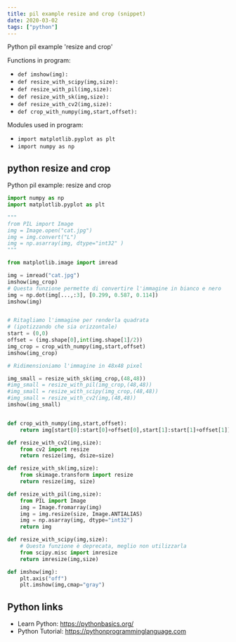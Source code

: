 ```yaml
---
title: pil example resize and crop (snippet)
date: 2020-03-02
tags: ["python"]
---
```

Python pil example 'resize and crop'

Functions in program: 
* `def imshow(img):`
* `def resize_with_scipy(img,size):`
* `def resize_with_pil(img,size):`
* `def resize_with_sk(img,size):`
* `def resize_with_cv2(img,size):`
* `def crop_with_numpy(img,start,offset):`

Modules used in program: 
* `import matplotlib.pyplot as plt`
* `import numpy as np`

## python resize and crop

Python pil example: resize and crop

```python
import numpy as np
import matplotlib.pyplot as plt

"""
from PIL import Image
img = Image.open("cat.jpg")
img = img.convert("L")
img = np.asarray(img, dtype="int32" )
"""

from matplotlib.image import imread

img = imread("cat.jpg")
imshow(img_crop)
# Questa funzione permette di convertire l'immagine in bianco e nero
img = np.dot(img[...,:3], [0.299, 0.587, 0.114])
imshow(img)


# Ritagliamo l'immagine per renderla quadrata
# (ipotizzando che sia orizzontale)
start = (0,0)
offset = (img.shape[0],int(img.shape[1]/2))
img_crop = crop_with_numpy(img,start,offset)
imshow(img_crop)

# Ridimensioniamo l'immagine in 48x48 pixel

img_small = resize_with_sk(img_crop,(48,48))
#img_small = resize_with_pil(img_crop,(48,48))
#img_small = resize_with_scipy(img_crop,(48,48))
#img_small = resize_with_cv2(img,(48,48))
imshow(img_small)


def crop_with_numpy(img,start,offset):
    return img[start[0]:start[0]+offset[0],start[1]:start[1]+offset[1]]

def resize_with_cv2(img,size):
    from cv2 import resize
    return resize(img, dsize=size)

def resize_with_sk(img,size):
    from skimage.transform import resize
    return resize(img, size)

def resize_with_pil(img,size):
    from PIL import Image
    img = Image.fromarray(img)
    img = img.resize(size, Image.ANTIALIAS)
    img = np.asarray(img, dtype="int32")
    return img

def resize_with_scipy(img,size):
    # Questa funzione è deprecata, meglio non utilizzarla
    from scipy.misc import imresize
    return imresize(img,size)

def imshow(img):
    plt.axis("off")
    plt.imshow(img,cmap="gray")


```

## Python links

- Learn Python: https://pythonbasics.org/
- Python Tutorial: https://pythonprogramminglanguage.com
